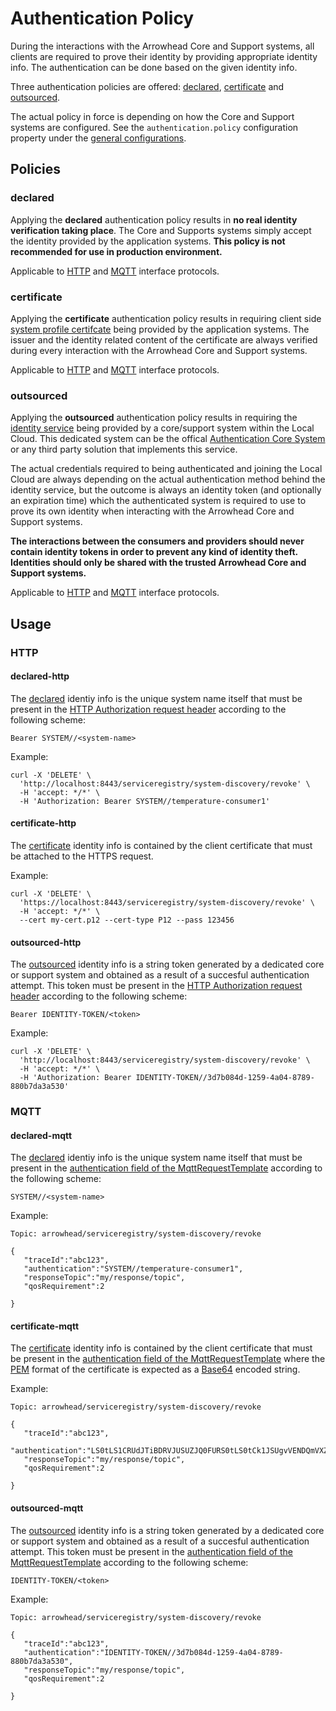 # Authentication Policy

During the interactions with the Arrowhead Core and Support systems, all clients are required to prove their identity by providing appropriate identity info. The authentication can be done based on the given identity info.

Three authentication policies are offered: [declared](#declared), [certificate](#certificate) and [outsourced](#outsourced).

The actual policy in force is depending on how the Core and Support systems are configured. See the `authentication.policy` configuration property under the [general configurations](../general/general_config_props.md).

## Policies

### declared

Applying the **declared** authentication policy results in **no real identity verification taking place**. The Core and Supports systems simply accept the identity provided by the application systems. **This policy is not recommended for use in production environment.** 

Applicable to [HTTP](#declared-http) and [MQTT](#declared-mqtt) interface protocols.

### certificate

Applying the **certificate** authentication policy results in requiring client side [system profile certifcate](../help/certificate-profiles.md/#system-profile) being provided by the application systems. The issuer and the identity related content of the certificate are always verified during every interaction with the Arrowhead Core and Support systems.

Applicable to [HTTP](#certificate-http) and [MQTT](#certificate-mqtt) interface protocols.

### outsourced

Applying the **outsourced** authentication policy results in requiring the [identity service](../assets/sd/5_0_0/identity_sd.pdf) being provided by a core/support system within the Local Cloud. This dedicated system can be the offical [Authentication Core System](../core_systems/authentication.md) or any third party solution that implements this service.

The actual credentials required to being authenticated and joining the Local Cloud are always depending on the actual authentication method behind the identity service, but the outcome is always an identity token (and optionally an expiration time) which the authenticated system is required to use to prove its own identity when interacting with the Arrowhead Core and Support systems. 

**The interactions between the consumers and providers should never contain identity tokens in order to prevent any kind of identity theft. Identities should only be shared with the trusted Arrowhead Core and Support systems.**

Applicable to [HTTP](#outsourced-http) and [MQTT](#outsourced-mqtt) interface protocols.

## Usage

### HTTP

#### declared-http

The [declared](#declared) identiy info is the unique system name itself that must be present in the [HTTP Authorization request header](https://datatracker.ietf.org/doc/html/rfc7235#section-4.2) according to the following scheme: 

~~~
Bearer SYSTEM//<system-name>
~~~

Example:

~~~
curl -X 'DELETE' \
  'http://localhost:8443/serviceregistry/system-discovery/revoke' \
  -H 'accept: */*' \
  -H 'Authorization: Bearer SYSTEM//temperature-consumer1'
~~~

#### certificate-http

The [certificate](#certificate) identity info is contained by the client certificate that must be attached to the HTTPS request.

Example:

~~~
curl -X 'DELETE' \
  'https://localhost:8443/serviceregistry/system-discovery/revoke' \
  -H 'accept: */*' \
  --cert my-cert.p12 --cert-type P12 --pass 123456
~~~

#### outsourced-http

The [outsourced](#outsourced) identity info is a string token generated by a dedicated core or support system and obtained as a result of a succesful authentication attempt. This token must be present in the [HTTP Authorization request header](https://datatracker.ietf.org/doc/html/rfc7235#section-4.2) according to the following scheme: 

~~~
Bearer IDENTITY-TOKEN/<token>
~~~

Example:

~~~
curl -X 'DELETE' \
  'http://localhost:8443/serviceregistry/system-discovery/revoke' \
  -H 'accept: */*' \
  -H 'Authorization: Bearer IDENTITY-TOKEN//3d7b084d-1259-4a04-8789-880b7da3a530'
~~~

### MQTT

#### declared-mqtt

The [declared](#declared) identiy info is the unique system name itself that must be present in the [authentication field of the MqttRequestTemplate](../api/data-models/mqtt-request-template.md) according to the following scheme: 

~~~
SYSTEM//<system-name>
~~~

Example:

~~~
Topic: arrowhead/serviceregistry/system-discovery/revoke

{
   "traceId":"abc123",
   "authentication":"SYSTEM//temperature-consumer1",
   "responseTopic":"my/response/topic",
   "qosRequirement":2
   
}
~~~

#### certificate-mqtt

The [certificate](#certificate) identity info is contained by the client certificate that must be present in the [authentication field of the MqttRequestTemplate](../api/data-models/mqtt-request-template.md) where the [PEM](https://www.ssl.com/guide/pem-der-crt-and-cer-x-509-encodings-and-conversions/#ftoc-heading-1) format of the certificate is expected as a [Base64](https://datatracker.ietf.org/doc/html/rfc4648#section-4) encoded string.

Example:

~~~
Topic: arrowhead/serviceregistry/system-discovery/revoke

{
   "traceId":"abc123",
   "authentication":"LS0tLS1CRUdJTiBDRVJUSUZJQ0FURS0tLS0tCk1JSUgvVENDQmVXZ0...",
   "responseTopic":"my/response/topic",
   "qosRequirement":2
   
}
~~~

#### outsourced-mqtt

The [outsourced](#outsourced) identity info is a string token generated by a dedicated core or support system and obtained as a result of a succesful authentication attempt. This token must be present in the [authentication field of the MqttRequestTemplate](../api/data-models/mqtt-request-template.md) according to the following scheme:

~~~
IDENTITY-TOKEN/<token>
~~~

Example:

~~~
Topic: arrowhead/serviceregistry/system-discovery/revoke

{
   "traceId":"abc123",
   "authentication":"IDENTITY-TOKEN//3d7b084d-1259-4a04-8789-880b7da3a530",
   "responseTopic":"my/response/topic",
   "qosRequirement":2
   
}
~~~
